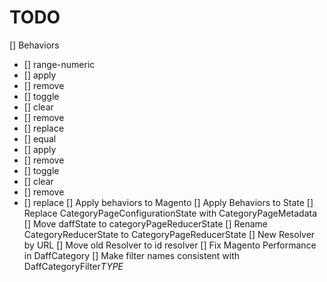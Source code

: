 # TODO

[] Behaviors
 - [] range-numeric
  - [] apply
  - [] remove
  - [] toggle
  - [] clear
  - [] remove
  - [] replace
 - [] equal
  - [] apply
  - [] remove
  - [] toggle
  - [] clear
  - [] remove
  - [] replace
[] Apply behaviors to Magento
[] Apply Behaviors to State
[] Replace CategoryPageConfigurationState with CategoryPageMetadata
[] Move daffState to categoryPageReducerState
[] Rename CategoryReducerState to CategoryPageReducerState
[] New Resolver by URL
[] Move old Resolver to id resolver
[] Fix Magento Performance in DaffCategory
[] Make filter names consistent with DaffCategoryFilter*TYPE*

